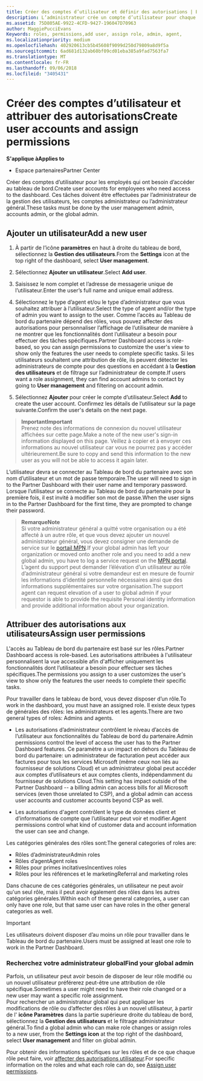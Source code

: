 ```yaml
---
title: Créer des comptes d’utilisateur et définir des autorisations | Espace partenaires
description: L’administrateur crée un compte d’utilisateur pour chaque employé du partenaire devant accéder à l’Espace partenaires.
ms.assetid: 75D805AE-9922-4CFD-9427-196047D70963
author: MaggiePucciEvans
Keywords: roles, permissions,add user, assign role, admin, agent,
ms.localizationpriority: medium
ms.openlocfilehash: 402920613cb5b45608f9099d250d79809a8d9f5a
ms.sourcegitcommit: 6ad681d132ab60bf09cd01eba385a9fad7563fa7
ms.translationtype: MT
ms.contentlocale: fr-FR
ms.lasthandoff: 09/06/2018
ms.locfileid: "3405431"
---
```

# <a name="create-user-accounts-and-assign-permissions"></a><span data-ttu-id="64ed5-103">Créer des comptes d’utilisateur et attribuer des autorisations</span><span class="sxs-lookup"><span data-stu-id="64ed5-103">Create user accounts and assign permissions</span></span>

**<span data-ttu-id="64ed5-104">S'applique à</span><span class="sxs-lookup"><span data-stu-id="64ed5-104">Applies to</span></span>**

-  <span data-ttu-id="64ed5-105">Espace partenaires</span><span class="sxs-lookup"><span data-stu-id="64ed5-105">Partner Center</span></span>

<span data-ttu-id="64ed5-106">Créer des comptes d’utilisateur pour les employés qui ont besoin d’accéder au tableau de bord.</span><span class="sxs-lookup"><span data-stu-id="64ed5-106">Create user accounts for employees who need access to the dashboard.</span></span> <span data-ttu-id="64ed5-107">Ces tâches doivent être effectuées par l’administrateur de la gestion des utilisateurs, les comptes administrateur ou l’administrateur général.</span><span class="sxs-lookup"><span data-stu-id="64ed5-107">These tasks must be done by the user management admin, accounts admin, or the global admin.</span></span> 


## <a name="add-a-new-user"></a><span data-ttu-id="64ed5-108">Ajouter un utilisateur</span><span class="sxs-lookup"><span data-stu-id="64ed5-108">Add a new user</span></span>

1. <span data-ttu-id="64ed5-109">À partir de l’icône **paramètres** en haut à droite du tableau de bord, sélectionnez la **Gestion des utilisateurs**.</span><span class="sxs-lookup"><span data-stu-id="64ed5-109">From the **Settings** icon at the top right of the dashboard, select **User management**.</span></span>

2.  <span data-ttu-id="64ed5-110">Sélectionnez **Ajouter un utilisateur**.</span><span class="sxs-lookup"><span data-stu-id="64ed5-110">Select **Add user**.</span></span>

3.  <span data-ttu-id="64ed5-111">Saisissez le nom complet et l’adresse de messagerie unique de l’utilisateur.</span><span class="sxs-lookup"><span data-stu-id="64ed5-111">Enter the user’s full name and unique email address.</span></span>

4.  <span data-ttu-id="64ed5-112">Sélectionnez le type d’agent et/ou le type d’administrateur que vous souhaitez attribuer à l’utilisateur.</span><span class="sxs-lookup"><span data-stu-id="64ed5-112">Select the type of agent and/or the type of admin you want to assign to the user.</span></span> <span data-ttu-id="64ed5-113">Comme l’accès au Tableau de bord du partenaire dépend des rôles, vous pouvez affecter des autorisations pour personnaliser l’affichage de l’utilisateur de manière à ne montrer que les fonctionnalités dont l’utilisateur a besoin pour effectuer des tâches spécifiques.</span><span class="sxs-lookup"><span data-stu-id="64ed5-113">Partner Dashboard access is role-based, so you can assign permissions to customize the user's view to show only the features the user needs to complete specific tasks.</span></span>  <span data-ttu-id="64ed5-114">Si les utilisateurs souhaitent une attribution de rôle, ils peuvent détecter les administrateurs de compte pour des questions en accédant à la **Gestion des utilisateurs** et de filtrage sur l’administrateur de compte.</span><span class="sxs-lookup"><span data-stu-id="64ed5-114">If users want a role assignment, they can find account admins to contact by going to **User management** and filtering on account admin.</span></span>

5.  <span data-ttu-id="64ed5-115">Sélectionnez **Ajouter** pour créer le compte d’utilisateur.</span><span class="sxs-lookup"><span data-stu-id="64ed5-115">Select **Add** to create the user account.</span></span> <span data-ttu-id="64ed5-116">Confirmez les détails de l’utilisateur sur la page suivante.</span><span class="sxs-lookup"><span data-stu-id="64ed5-116">Confirm the user's details on the next page.</span></span>

>**<span data-ttu-id="64ed5-117">Important</span><span class="sxs-lookup"><span data-stu-id="64ed5-117">Important</span></span>**<br>
<span data-ttu-id="64ed5-118">Prenez note des informations de connexion du nouvel utilisateur affichées sur cette page.</span><span class="sxs-lookup"><span data-stu-id="64ed5-118">Make a note of the new user's sign-in information displayed on this page.</span></span> <span data-ttu-id="64ed5-119">Veillez à copier et à envoyer ces informations au nouvel utilisateur car vous ne pourrez pas y accéder ultérieurement.</span><span class="sxs-lookup"><span data-stu-id="64ed5-119">Be sure to copy and send this information to the new user as you will not be able to access it again later.</span></span> 

<span data-ttu-id="64ed5-120">L’utilisateur devra se connecter au Tableau de bord du partenaire avec son nom d’utilisateur et un mot de passe temporaire.</span><span class="sxs-lookup"><span data-stu-id="64ed5-120">The user will need to sign in to the Partner Dashboard with their user name and temporary password.</span></span> <span data-ttu-id="64ed5-121">Lorsque l’utilisateur se connecte au Tableau de bord du partenaire pour la première fois, il est invité à modifier son mot de passe.</span><span class="sxs-lookup"><span data-stu-id="64ed5-121">When the user signs in to the Partner Dashboard for the first time, they are prompted to change their password.</span></span> 

>**<span data-ttu-id="64ed5-122">Remarque</span><span class="sxs-lookup"><span data-stu-id="64ed5-122">Note</span></span>**<br> <span data-ttu-id="64ed5-123">Si votre administrateur général a quitté votre organisation ou a été affecté à un autre rôle, et que vous devez ajouter un nouvel administrateur général, vous devez consigner une demande de service sur le [portail MPN](https://partner.microsoft.com/support).</span><span class="sxs-lookup"><span data-stu-id="64ed5-123">If your global admin has left your organization or moved onto another role and you need to add a new global admin, you have to log a service request on the [MPN portal](https://partner.microsoft.com/support).</span></span> <span data-ttu-id="64ed5-124">L’agent du support peut demander l’élévation d’un utilisateur au rôle d’administrateur général si votre demandeur est en mesure de fournir les informations d’identité personnelle nécessaires ainsi que des informations supplémentaires sur votre organisation.</span><span class="sxs-lookup"><span data-stu-id="64ed5-124">The support agent can request elevation of a user to global admin if your requestor is able to provide the requisite Personal identity information and provide additional information about your organization.</span></span>

## <a name="assign-user-permissions"></a><span data-ttu-id="64ed5-125">Attribuer des autorisations aux utilisateurs</span><span class="sxs-lookup"><span data-stu-id="64ed5-125">Assign user permissions</span></span>

<span data-ttu-id="64ed5-126">L'accès au Tableau de bord du partenaire est basé sur les rôles.</span><span class="sxs-lookup"><span data-stu-id="64ed5-126">Partner Dashboard access is role-based.</span></span> <span data-ttu-id="64ed5-127">Les autorisations attribuées à l'utilisateur personnalisent la vue accessible afin d'afficher uniquement les fonctionnalités dont l’utilisateur a besoin pour effectuer ses tâches spécifiques.</span><span class="sxs-lookup"><span data-stu-id="64ed5-127">The permissions you assign to a user customizes the user's view to show only the features the user needs to complete their specific tasks.</span></span> 

<span data-ttu-id="64ed5-128">Pour travailler dans le tableau de bord, vous devez disposer d’un rôle.</span><span class="sxs-lookup"><span data-stu-id="64ed5-128">To work in the dashboard, you must have an assigned role.</span></span>  <span data-ttu-id="64ed5-129">Il existe deux types de générales des rôles: les administrateurs et les agents.</span><span class="sxs-lookup"><span data-stu-id="64ed5-129">There are two general types of roles: Admins and agents.</span></span>

- <span data-ttu-id="64ed5-130">Les autorisations d’administrateur contrôlent le niveau d’accès de l’utilisateur aux fonctionnalités du Tableau de bord du partenaire.</span><span class="sxs-lookup"><span data-stu-id="64ed5-130">Admin permissions control the level of access the user has to the Partner Dashboard features.</span></span> <span data-ttu-id="64ed5-131">Ce paramètre a un impact en dehors du Tableau de bord du partenaire: un administrateur de facturation peut accéder aux factures pour tous les services Microsoft (même ceux non liés au fournisseur de solutions Cloud) et un administrateur global peut accéder aux comptes d’utilisateurs et aux comptes clients, indépendamment du fournisseur de solutions Cloud.</span><span class="sxs-lookup"><span data-stu-id="64ed5-131">This setting has impact outside of the Partner Dashboard -- a billing admin can access bills for all Microsoft services (even those unrelated to CSP), and a global admin can access user accounts and customer accounts beyond CSP as well.</span></span>

- <span data-ttu-id="64ed5-132">Les autorisations d'agent contrôlent le type de données client et d’informations de compte que l’utilisateur peut voir et modifier.</span><span class="sxs-lookup"><span data-stu-id="64ed5-132">Agent permissions control what kind of customer data and account information the user can see and change.</span></span>
    
<span data-ttu-id="64ed5-133">Les catégories générales des rôles sont:</span><span class="sxs-lookup"><span data-stu-id="64ed5-133">The general categories of roles are:</span></span> 
- <span data-ttu-id="64ed5-134">Rôles d’administrateur</span><span class="sxs-lookup"><span data-stu-id="64ed5-134">Admin roles</span></span>
- <span data-ttu-id="64ed5-135">Rôles d’agent</span><span class="sxs-lookup"><span data-stu-id="64ed5-135">Agent roles</span></span>
- <span data-ttu-id="64ed5-136">Rôles pour primes incitatives</span><span class="sxs-lookup"><span data-stu-id="64ed5-136">Incentives roles</span></span>
- <span data-ttu-id="64ed5-137">Rôles pour les références et le marketing</span><span class="sxs-lookup"><span data-stu-id="64ed5-137">Referral and marketing roles</span></span>


<span data-ttu-id="64ed5-138">Dans chacune de ces catégories générales, un utilisateur ne peut avoir qu'un seul rôle, mais il peut avoir également des rôles dans les autres catégories générales.</span><span class="sxs-lookup"><span data-stu-id="64ed5-138">Within each of these general categories, a user can only have one role, but that same user can have roles in the other general categories as well.</span></span> 

>[!Important]
><span data-ttu-id="64ed5-139">Les utilisateurs doivent disposer d’au moins un rôle pour travailler dans le Tableau de bord du partenaire.</span><span class="sxs-lookup"><span data-stu-id="64ed5-139">Users must be assigned at least one role to work in the Partner Dashboard.</span></span>


### <a name="find-your-global-admin"></a><span data-ttu-id="64ed5-140">Recherchez votre administrateur global</span><span class="sxs-lookup"><span data-stu-id="64ed5-140">Find your global admin</span></span>

<span data-ttu-id="64ed5-141">Parfois, un utilisateur peut avoir besoin de disposer de leur rôle modifié ou un nouvel utilisateur préférerez peut-être une attribution de rôle spécifique.</span><span class="sxs-lookup"><span data-stu-id="64ed5-141">Sometimes a user might need to have their role changed or a new user may want a specific role assignment.</span></span>  
<span data-ttu-id="64ed5-142">Pour rechercher un administrateur global qui peut appliquer les modifications de rôle ou d’affecter des rôles à un nouvel utilisateur, à partir de l' **icône Paramètres** dans la partie supérieure droite du tableau de bord, sélectionnez la **Gestion des utilisateurs** et le filtrage administrateur général.</span><span class="sxs-lookup"><span data-stu-id="64ed5-142">To find a global admin who can make role changes or assign roles to a new user, from the **Settings icon** at the top right of the dashboard, select **User management** and filter on global admin.</span></span> 

<span data-ttu-id="64ed5-143">Pour obtenir des informations spécifiques sur les rôles et de ce que chaque rôle peut faire, voir [affecter des autorisations utilisateur](permissions-overview.md).</span><span class="sxs-lookup"><span data-stu-id="64ed5-143">For specific information on the roles and what each role can do, see [Assign user permissions](permissions-overview.md).</span></span>





